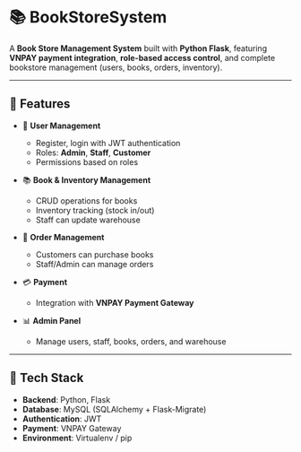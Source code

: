 # 📚 BookStoreSystem

A **Book Store Management System** built with **Python Flask**, featuring **VNPAY payment integration**, **role-based access control**, and complete bookstore management (users, books, orders, inventory).

---

## 🚀 Features
- 👤 **User Management**
  - Register, login with JWT authentication  
  - Roles: **Admin**, **Staff**, **Customer**  
  - Permissions based on roles  

- 📚 **Book & Inventory Management**
  - CRUD operations for books  
  - Inventory tracking (stock in/out)  
  - Staff can update warehouse  

- 🛒 **Order Management**
  - Customers can purchase books  
  - Staff/Admin can manage orders  

- 💳 **Payment**
  - Integration with **VNPAY Payment Gateway**  

- 📊 **Admin Panel**
  - Manage users, staff, books, orders, and warehouse  

---

## 🔧 Tech Stack
- **Backend**: Python, Flask  
- **Database**: MySQL (SQLAlchemy + Flask-Migrate)  
- **Authentication**: JWT  
- **Payment**: VNPAY Gateway  
- **Environment**: Virtualenv / pip  
